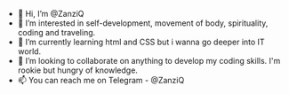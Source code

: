 - 👋 Hi, I’m @ZanziQ
- 👀 I’m interested in self-development, movement of body, spirituality, coding and traveling.
- 🌱 I’m currently learning html and CSS but i wanna go deeper into IT world.
- 💞️ I’m looking to collaborate on anything to develop my coding skills. I'm rookie but hungry of knowledge.
- 📫 You can reach me on Telegram - @ZanziQ 

<!---
ZanziQ/ZanziQ is a ✨ special ✨ repository because its `README.md` (this file) appears on your GitHub profile.
You can click the Preview link to take a look at your changes.
--->
